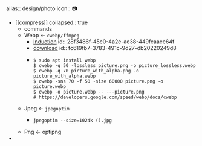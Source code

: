 alias:: design/photo
icon:: 📷

- [[compress]]
  collapsed:: true
  - commands
  - Webp <- `cwebp/ffmpeg`
    - [Induction](https://developers.google.com/speed/webp)
      id:: 28f3486f-45c0-4a2e-ae38-449fcaace64f
    - [download](https://storage.googleapis.com/downloads.webmproject.org/releases/webp/index.html)
      id:: fc619fb7-3783-491c-9d27-db20220249d8
    - ```shell
      $ sudo apt install webp
      $ cwebp -q 50 -lossless picture.png -o picture_lossless.webp
      $ cwebp -q 70 picture_with_alpha.png -o picture_with_alpha.webp
      $ cwebp -sns 70 -f 50 -size 60000 picture.png -o picture.webp
      $ cwebp -o picture.webp -- ---picture.png
      # https://developers.google.com/speed/webp/docs/cwebp
      ```
  - Jpeg <- `jpegoptim`
    - ```shell
      jpegoptim --size=1024k ().jpg
      ```
  - Png <- optipng
-